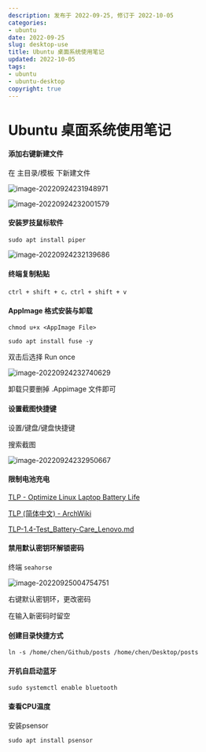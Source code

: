 ```yaml
---
description: 发布于 2022-09-25, 修订于 2022-10-05
categories:
- ubuntu
date: 2022-09-25
slug: desktop-use
title: Ubuntu 桌面系统使用笔记
updated: 2022-10-05
tags:
- ubuntu
- ubuntu-desktop
copyright: true
---
```


# Ubuntu 桌面系统使用笔记

#### 添加右键新建文件

在 主目录/模板 下新建文件

![image-20220924231948971](https://media.opennet.top/i/2023/01/05/63b6cb78af698.png)

![image-20220924232001579](https://media.opennet.top/i/2023/01/05/63b6cb79aed04.png)

#### 安装罗技鼠标软件

`sudo apt install piper`

![image-20220924232139686](https://media.opennet.top/i/2023/01/05/63b6cb7acda0c.png)

#### 终端复制粘贴

`ctrl + shift + c，ctrl + shift + v`

#### AppImage 格式安装与卸载

`chmod u+x <AppImage File>`

`sudo apt install fuse -y`

双击后选择 Run once

![image-20220924232740629](https://media.opennet.top/i/2023/01/05/63b6cb7c1b2ab.png)

卸载只要删掉 .Appimage 文件即可

#### 设置截图快捷键

设置/键盘/键盘快捷键

搜索截图

![image-20220924232950667](https://media.opennet.top/i/2023/01/05/63b6cb7d49a76.png)

#### 限制电池充电

[TLP - Optimize Linux Laptop Battery Life](https://linrunner.de/tlp/index.html)

[TLP (简体中文) - ArchWiki](https://wiki.archlinux.org/title/TLP\_\(%E7%AE%80%E4%BD%93%E4%B8%AD%E6%96%87\))

[TLP-1.4-Test\_Battery-Care\_Lenovo.md](https://gist.github.com/linrunner/4a6876648765fac5e141f15d0582a945)

#### 禁用默认密钥环解锁密码

终端 `seahorse`

![image-20220925004754751](https://media.opennet.top/i/2023/01/05/63b6cb7f4f646.png)

右键默认密钥环，更改密码

在输入新密码时留空

#### 创建目录快捷方式

`ln -s /home/chen/Github/posts /home/chen/Desktop/posts`

#### 开机自启动蓝牙

`sudo systemctl enable bluetooth`

#### 查看CPU温度

安装psensor

`sudo apt install psensor`

